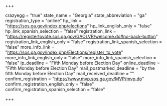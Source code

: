 +++

crazyegg = "true"
state_name = "Georgia"
state_abbreviation = "ga"
registration_type = "online"
hp_link = "https://sos.ga.gov/index.php/elections"
hp_link_english_only = "false"
hp_link_spanish_selection = "false"
registration_link = "https://registertovote.sos.ga.gov/GAOLVR/welcome.do#no-back-button"
registration_link_english_only = "false"
registration_link_spanish_selection = "false"
more_info_link = "https://sos.ga.gov/index.php/Elections/register_to_vote"
more_info_link_english_only = "false"
more_info_link_spanish_selection = "false"
ip_deadline = "Fifth Monday before Election Day"
online_deadline = "Fifth Monday before Election Day"
mail_postmarked_deadline = "by the fifth Monday before Election Day"
mail_received_deadline = ""
confirm_registration = "https://www.mvp.sos.ga.gov/MVP/mvp.do"
confirm_registration_english_only = "false"
confirm_registration_spanish_selection = "false"

+++
